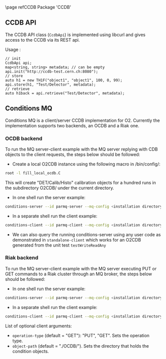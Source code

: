 \page refCCDB Package 'CCDB'

## CCDB API

The CCDB API class (`CcdbApi`) is implemented using libcurl and gives
access to the CCDB via its REST api.

Usage :
```
// init
CcdbApi api;
map<string, string> metadata; // can be empty
api.init("http://ccdb-test.cern.ch:8080");
// store
auto h1 = new TH1F("object1", "object1", 100, 0, 99);
api.store(h1, "Test/Detector", metadata);
// retrieve
auto h1back = api.retrieve("Test/Detector", metadata);

```

## Conditions MQ

Conditions MQ is a client/server CCDB implementation for O2. Currently the implementation supports two backends, an OCDB and a Riak one.

### OCDB backend

To run the MQ server-client example with the MQ server replying with CDB objects to the client requests, the steps below should be followed:

* Create a local O2CDB instance using the following macro in <installation directory>/bin/config/:

```bash
root -l fill_local_ocdb.C
```

This will create "DET/Calib/Histo" calibration objects for a hundred runs in the subdirectory O2CDB/ under the current directory.

* In one shell run the server example:

```bash
conditions-server --id parmq-server --mq-config <installation directory>/bin/config/conditions-server.json --first-input-name local://<installation directory>/bin/config/O2CDB --first-input-type OCDB
```

* In a separate shell run the client example:

```bash
conditions-client --id parmq-client --mq-config <installation directory>/bin/config/conditions-client.json --data-source OCDB --object-path <installation directory>/bin/config/O2CDB
```

* We can also query the running conditions-server using any user code as
  demonstrated in `standalone-client` which works for an O2CDB
  generated from the unit test `testWriteReadAny`

### Riak backend

To run the MQ server-client example with the MQ server executing PUT or GET commands to a Riak cluster through an MQ broker, the steps below should be followed:

* In one shell run the server example:

```bash
conditions-server --id parmq-server --mq-config <installation directory>/bin/config/conditions-server.json
```

* In a separate shell run the client example:

```bash
conditions-client --id parmq-client --mq-config <installation directory>/bin/config/conditions-client.json --data-source Riak
```

List of optional client arguments:

- `operation-type` (default = "GET"): "PUT", "GET". Sets the operation type.
- `object-path` (default = "./OCDB/"). Sets the directory that holds the condition objects.
